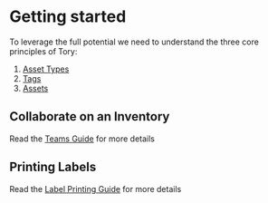 # Getting started

To leverage the full potential we need to understand the three core principles of Tory:

1. [Asset Types](./asset-types.md)
2. [Tags](./tags.md)
3. [Assets](./assets.md)

## Collaborate on an Inventory

Read the [Teams Guide](./teams.md) for more details

## Printing Labels

Read the [Label Printing Guide](./label-printing.md) for more details
